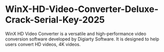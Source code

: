 # WinX-HD-Video-Converter-Deluxe-Crack-Serial-Key-2025
WinX HD Video Converter is a versatile and high-performance video conversion software developed by Digiarty Software. It is designed to help users convert HD videos, 4K videos.
